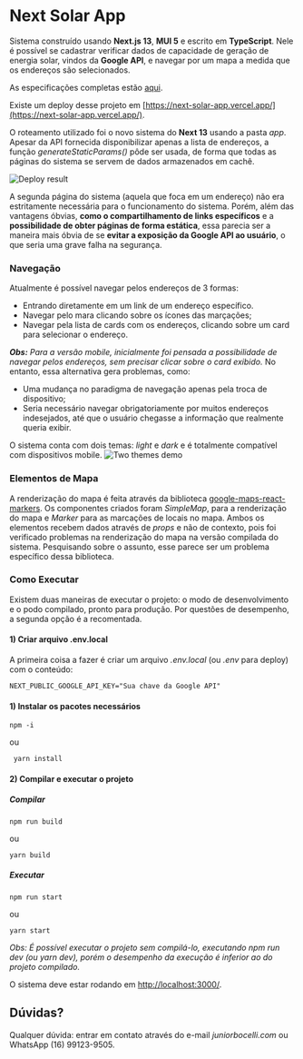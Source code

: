 
# Next Solar App

  

Sistema construído usando **Next.js 13**, **MUI 5** e escrito em **TypeScript**. Nele é possível se cadastrar verificar dados de capacidade de geração de energia solar, vindos da **Google API**, e navegar por um mapa a medida que os endereços são selecionados.

As especificações completas estão [aqui](https://drive.google.com/file/d/18Z2MTSWSJLYXhA-GeRKkCr5UERzOLPi4/view?usp=sharing).

Existe um deploy desse projeto em [https://next-solar-app.vercel.app/](https://next-solar-app.vercel.app/).

O roteamento utilizado foi o novo sistema do **Next 13** usando a pasta *app*. Apesar da API fornecida disponibilizar apenas a lista de endereços, a função *generateStaticParams()* pôde ser usada, de forma que todas as páginas do sistema se servem de dados armazenados em cachê.

![Deploy result](https://lh3.googleusercontent.com/pw/ADCreHcqg7IRNB_0E8hADLZK1TmbV0-WeTZiCbBfhD1faHKrsc3XLVXN8IP3OnKxucPQLNNdmmJ0IRjb4Ziy8Yf9za00QICRKduLgliMyU3fAoLlqtH3cw=w2400?source=screenshot.guru%22%3E%20%3Cimg%20src=%22https://lh3.googleusercontent.com/pw/ADCreHcqg7IRNB_0E8hADLZK1TmbV0-WeTZiCbBfhD1faHKrsc3XLVXN8IP3OnKxucPQLNNdmmJ0IRjb4Ziy8Yf9za00QICRKduLgliMyU3fAoLlqtH3cw=w600-h315-p-k)  

A segunda página do sistema (aquela que foca em um endereço) não era estritamente necessária para o funcionamento do sistema. Porém, além das vantagens óbvias, **como o compartilhamento de links específicos** e a **possibilidade de obter páginas de forma estática**, essa parecia ser a maneira mais óbvia de se **evitar a exposição da Google API ao usuário**, o que seria uma grave falha na segurança.

### Navegação

Atualmente é possível navegar pelos endereços de 3 formas:

 - Entrando diretamente em um link de um endereço específico.
 - Navegar pelo mara clicando sobre os ícones das marçações;
 - Navegar pela lista de cards com os endereços, clicando sobre um card para selecionar o endereço.

***Obs:** Para a versão mobile, inicialmente foi pensada a possibilidade de navegar pelos endereços, sem precisar clicar sobre o card exibido.* No entanto, essa alternativa gera problemas, como:

 - Uma mudança no paradigma de navegação apenas pela troca de dispositivo;
 - Seria necessário navegar obrigatoriamente por muitos endereços indesejados, até que o usuário chegasse a informação que realmente queria exibir.

O sistema conta com dois temas: *light* e *dark* e é totalmente compatível com dispositivos mobile.
 ![Two themes demo](https://lh3.googleusercontent.com/pw/ADCreHdr3XT50PdcjyOmrWC7P9P16U_aKmZlUsC1bgOCTWNWSyQLEwSNJahXbLzRlBecRgzVsCiqK8n3vOnj1hvsLb1HSEu8DEIYbZRdRTups6jNNnSskA=w2400)

### Elementos de Mapa

A renderização do mapa é feita através da biblioteca [google-maps-react-markers](https://www.npmjs.com/package/google-maps-react-markers). Os componentes criados foram *SimpleMap*, para a renderização do mapa e *Marker* para as marcações de locais no mapa. Ambos os elementos recebem dados através de *props* e não de contexto, pois foi verificado problemas na renderização do mapa na versão compilada do sistema. Pesquisando sobre o assunto, esse parece ser um problema específico dessa biblioteca.

### Como Executar

Existem duas maneiras de executar o projeto: o modo de desenvolvimento e o podo compilado, pronto para produção. Por questões de desempenho, a segunda opção é a recomentada.

#### 1) Criar arquivo .env.local

A primeira coisa a fazer é criar um arquivo *.env.local* (ou *.env* para deploy) com o conteúdo:

    NEXT_PUBLIC_GOOGLE_API_KEY="Sua chave da Google API"

#### 1) Instalar os pacotes necessários

    npm -i

ou

  

     yarn install

#### 2) Compilar e executar o projeto

  

##### Compilar
  
    npm run build

ou
  
    yarn build

  

##### Executar

    npm run start

ou

    yarn start

  

*Obs: É possível executar o projeto sem compilá-lo, executando *npm run dev* (ou *yarn dev*), porém o desempenho da execução é inferior ao do projeto compilado.*

O sistema deve estar rodando em [http://localhost:3000/](http://localhost:3000/).

  

## Dúvidas?

  

Qualquer dúvida: entrar em contato através do e-mail *juniorbocelli.com* ou WhatsApp (16) 99123-9505.